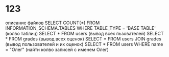 # 123 
описание файлов
SELECT COUNT(*) FROM INFORMATION_SCHEMA.TABLES WHERE TABLE_TYPE = 'BASE TABLE' (колво таблиц)
  SELECT * FROM users (вывод всех пьзователей)
  SELECT * FROM grades (вывод всех оценок)
  SELECT * FROM users JOIN grades (вывод пользователей и их оценок)
  SELECT * FROM users WHERE name = "Олег" (найти колво записей с именем Олег)
